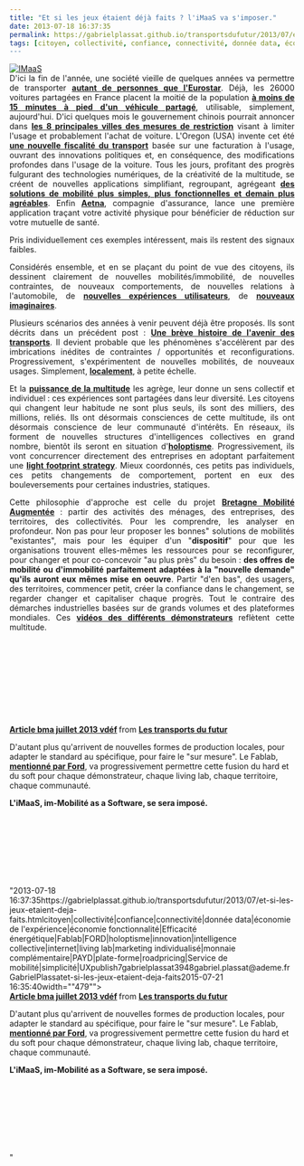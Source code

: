 ```yaml
---
title: "Et si les jeux étaient déjà faits ? l'iMaaS va s'imposer."
date: 2013-07-18 16:37:35
permalink: https://gabrielplassat.github.io/transportsdufutur/2013/07/et-si-les-jeux-etaient-deja-faits.html
tags: [citoyen, collectivité, confiance, connectivité, donnée data, économie de l'expérience, économie fonctionnalité, Efficacité énergétique, Fablab, FORD, holoptisme, innovation, intelligence collective, internet, living lab, marketing individualisé, monnaie complémentaire, PAYD, plate-forme, roadpricing, Service de mobilité, simplicité, UX]
---
```


<p style="text-align: justify;"> <a class="asset-img-link" href="https://gabrielplassat.github.io/transportsdufutur/wp-content/uploads/sites/6/old/6a0120a66d2ad4970b0192ac125646970d-pi.jpg" style="display: inline;"><img rel="lightbox[]" alt="IMaaS" border="0" class="asset  asset-image at-xid-6a0120a66d2ad4970b0192ac125646970d image-full" src="/wp-content/uploads/sites/6/old/6a0120a66d2ad4970b0192ac125646970d-800wi.jpg" title="IMaaS" /></a><br />D'ici la fin de l'année, une société vieille de quelques années va permettre de transporter <strong><a href="http://www.lesechos.fr/journal20130718/lec2_industrie_et_services/0202901641500-le-covoiturage-bouscule-le-monde-du-transport-587256.php" target="_blank">autant de personnes que l'Eurostar</a></strong>. Déjà, les 26000 voitures partagées en France placent la moitié de la population <strong><a href="http://fr.slideshare.net/transportsdufutur/carsonar-avril2013" target="_blank">à moins de 15 minutes à pied d'un véhicule partagé</a></strong>, utilisable, simplement, aujourd'hui. D'ici quelques mois le gouvernement chinois pourrait annoncer dans <strong><a href="http://planetark.org/wen/69203" target="_blank">les 8 principales villes des mesures de restriction</a></strong> visant à limiter l'usage et probablement l'achat de voiture. L'Oregon (USA) invente cet été <strong><a href="https://gabrielplassat.github.io/transportsdufutur/2013/07/et-si-nous-innovions-sur-la-fiscalite-des-carburants.html" target="_blank">une nouvelle fiscalité du transport</a></strong> basée sur une facturation à l'usage, ouvrant des innovations politiques et, en conséquence, des modifications profondes dans l'usage de la voiture. Tous les jours, profitant des progrès fulgurant des technologies numériques, de la créativité de la multitude, se créent de nouvelles applications simplifiant, regroupant, agrégeant <strong><a href="http://www.paris.fr/accueil/Portal.lut?page_id=1&document_type_id=7&document_id=132895&portlet_id=24052" target="_blank">des solutions de mobilité plus simples, plus fonctionnelles et demain plus agréables</a></strong>. Enfin <strong><a href="https://www.carepass.com/carepass/getstarted?WT.mc_id=cp_individuals" target="_blank">Aetna</a></strong>, compagnie d'assurance, lance une première application traçant votre activité physique pour bénéficier de réduction sur votre mutuelle de santé.</p> <p style="text-align: justify;">Pris individuellement ces exemples intéressent, mais ils restent des signaux faibles.</p> <p style="text-align: justify;">Considérés ensemble, et en se plaçant du point de vue des citoyens, ils dessinent clairement de nouvelles mobilités/immobilité, de nouvelles contraintes, de nouveaux comportements, de nouvelles relations à l'automobile, de <strong><a href="http://blogs.hbr.org/cs/2013/07/the_rise_of_ux_leadership.html?utm_source=Socialflow&utm_medium=Tweet&utm_campaign=Socialflow" target="_blank">nouvelles expériences utilisateurs</a></strong>, de <strong><a href="https://gabrielplassat.github.io/transportsdufutur/2013/06/mon-premier-apparait-sur-tous-les-modes-de-transport-individuel-mon-second-vous-fait-bouger-les-soir.html" target="_blank">nouveaux imaginaires</a></strong>. </p>   <!--more-->  <p style="text-align: justify;">Plusieurs scénarios des années à venir peuvent déjà être proposés. Ils sont décrits dans un précédent post : <strong><a href="https://gabrielplassat.github.io/transportsdufutur/2013/05/nayant-pas-su-sintegrer-dans-le-numerique-nomade-porte-par-la-multitude-certains-comme-dell-lien-microsoft-ou-nokia-l.html" target="_blank">Une brève histoire de l'avenir des transports</a></strong>. Il devient probable que les phénomènes s'accélèrent par des imbrications inédites de contraintes / opportunités et reconfigurations. Progressivement, s'expérimentent de nouvelles mobilités, de nouveaux usages. Simplement, <strong><a href="http://t.co/47RmmBsTj4" target="_blank">localement</a></strong>, à petite échelle. </p> <p style="text-align: justify;">Et la <strong><a href="https://gabrielplassat.github.io/transportsdufutur/2013/02/les-transports-a-lage-de-la-multitude.html" target="_blank">puissance de la multitude</a></strong> les agrège, leur donne un sens collectif et individuel : ces expériences sont partagées dans leur diversité. Les citoyens qui changent leur habitude ne sont plus seuls, ils sont des milliers, des millions, reliés. Ils ont désormais consciences de cette multitude, ils ont désormais conscience de leur communauté d'intérêts. En réseaux, ils forment de nouvelles structures d'intelligences collectives en grand nombre, bientôt ils seront en situation d'<strong><a href="https://gabrielplassat.github.io/transportsdufutur/?s=holoptisme" target="_blank">holoptisme</a></strong>. Progressivement, ils vont concurrencer directement des entreprises en adoptant parfaitement une <strong><a href="https://gabrielplassat.github.io/transportsdufutur/2013/07/light-foot-print-strategy.html" target="_blank">light footprint strategy</a></strong>. Mieux coordonnés, ces petits pas individuels, ces petits changements de comportement, portent en eux des bouleversements pour certaines industries, statiques. </p> <p style="text-align: justify;">Cette philosophie d'approche est celle du projet <strong><a href="http://www.bma-mobilite.com" target="_blank">Bretagne Mobilité Augmentée</a></strong> : partir des activités des ménages, des entreprises, des territoires, des collectivités. Pour les comprendre, les analyser en profondeur. Non pas pour leur proposer les bonnes" solutions de mobilités "existantes", mais pour les équiper d'un "<strong>dispositif</strong>" pour que les organisations trouvent elles-mêmes les ressources pour se reconfigurer, pour changer et pour co-concevoir "au plus près" du besoin : <strong>des offres de mobilité ou d'immobilité parfaitement adaptées à la "nouvelle demande" qu'ils auront eux mêmes mise en oeuvre</strong>. Partir "d'en bas", des usagers, des territoires, commencer petit, créer la confiance dans le changement, se regarder changer et capitaliser chaque progrès. Tout le contraire des démarches industrielles basées sur de grands volumes et des plateformes mondiales. Ces <strong><a href=""http://www.youtube.com/channel/UCYfwf1wNJ4yBIn8xgbkwjow"" target=""_blank"">vidéos des différents démonstrateurs</a> </strong>reflètent cette multitude.</p> <iframe frameborder=""0"" height=""511"" marginheight=""0"" marginwidth=""0"" scrolling=""no"" src=""http://www.slideshare.net/slideshow/embed_code/24381420"" style=""border: 1px solid #CCC border-width: 1px 1px 0 margin-bottom: 5px width=""479""> </iframe> <div style=""margin-bottom: 5px> <strong> <a href=""http://www.slideshare.net/transportsdufutur/article-bma-juillet-2013-vdf"" target=""_blank"" title=""Article bma juillet 2013 vdéf"">Article bma juillet 2013 vdéf</a> </strong> from <strong><a href=""http://www.slideshare.net/transportsdufutur"" target=""_blank"">Les transports du futur</a></strong> </div> <p style=""text-align: justify>D'autant plus qu'arrivent de nouvelles formes de production locales, pour adapter le standard au spécifique, pour faire le "sur mesure". Le Fablab, <strong><a href=""http://www.lesechos.fr/entreprises-secteurs/industrie-lourde/actu/0202881675007-l-impression-3d-entre-dans-l-ere-industrielle-583916.php"" target=""_blank"">mentionné par Ford</a></strong>, va progressivement permettre cette fusion du hard et du soft pour chaque démonstrateur, chaque living lab, chaque territoire, chaque communauté. </p> <p style=""text-align: justify><strong>L'iMaaS, im-Mobilité as a Software, se sera imposé.</strong></p> <p> </p> <p> </p> <p> </p> <p> </p>"2013-07-18 16:37:35https://gabrielplassat.github.io/transportsdufutur/2013/07/et-si-les-jeux-etaient-deja-faits.htmlcitoyen|collectivité|confiance|connectivité|donnée data|économie de l'expérience|économie fonctionnalité|Efficacité énergétique|Fablab|FORD|holoptisme|innovation|intelligence collective|internet|living lab|marketing individualisé|monnaie complémentaire|PAYD|plate-forme|roadpricing|Service de mobilité|simplicité|UXpublish7gabrielplassat3948gabriel.plassat@ademe.frGabrielPlassatet-si-les-jeux-etaient-deja-faits2015-07-21 16:35:40width=""479""> </iframe> <div style=""margin-bottom: 5px> <strong> <a href=""http://www.slideshare.net/transportsdufutur/article-bma-juillet-2013-vdf"" target=""_blank"" title=""Article bma juillet 2013 vdéf"">Article bma juillet 2013 vdéf</a> </strong> from <strong><a href=""http://www.slideshare.net/transportsdufutur"" target=""_blank"">Les transports du futur</a></strong> </div> <p style=""text-align: justify>D'autant plus qu'arrivent de nouvelles formes de production locales, pour adapter le standard au spécifique, pour faire le "sur mesure". Le Fablab, <strong><a href=""http://www.lesechos.fr/entreprises-secteurs/industrie-lourde/actu/0202881675007-l-impression-3d-entre-dans-l-ere-industrielle-583916.php"" target=""_blank"">mentionné par Ford</a></strong>, va progressivement permettre cette fusion du hard et du soft pour chaque démonstrateur, chaque living lab, chaque territoire, chaque communauté. </p> <p style=""text-align: justify><strong>L'iMaaS, im-Mobilité as a Software, se sera imposé.</strong></p> <p> </p> <p> </p> <p> </p> <p> </p>"
